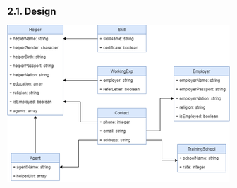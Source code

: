 ## 2.1. Design

<!-- Use-case model will be mentioned here (David). -->

![](https://raw.githubusercontent.com/davidtang1006/FYP-Code/master/dataModel.png?token=ALMYBLUWCT2R3TL74OKLRC25RM4XU)
